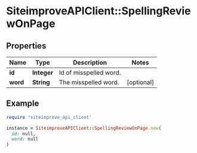 # SiteimproveAPIClient::SpellingReviewOnPage

## Properties

| Name | Type | Description | Notes |
| ---- | ---- | ----------- | ----- |
| **id** | **Integer** | Id of misspelled word. |  |
| **word** | **String** | The misspelled word. | [optional] |

## Example

```ruby
require 'siteimprove_api_client'

instance = SiteimproveAPIClient::SpellingReviewOnPage.new(
  id: null,
  word: null
)
```

